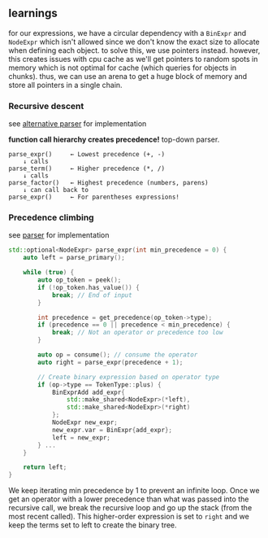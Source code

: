 ## learnings
for our expressions, we have a circular dependency with a `BinExpr` and `NodeExpr` which isn't allowed since we don't know the exact size to allocate when defining each object. to solve this, we use pointers instead. however, this creates issues with cpu cache as we'll get pointers to random spots in memory which is not optimal for cache (which queries for objects in chunks). thus, we can use an arena to get a huge block of memory and store all pointers in a single chain. 

### Recursive descent
see [alternative parser](./src/parser-recurse.hpp) for implementation

**function call hierarchy creates precedence!** top-down parser.

```
parse_expr()     ← Lowest precedence (+, -)
    ↓ calls
parse_term()     ← Higher precedence (*, /)  
    ↓ calls
parse_factor()   ← Highest precedence (numbers, parens)
    ↓ can call back to
parse_expr()     ← For parentheses expressions!
```

### Precedence climbing
see [parser](./src/parser.hpp) for implementation

```cpp
std::optional<NodeExpr> parse_expr(int min_precedence = 0) {
    auto left = parse_primary();

    while (true) {
        auto op_token = peek();
        if (!op_token.has_value()) {
            break; // End of input
        }

        int precedence = get_precedence(op_token->type);
        if (precedence == 0 || precedence < min_precedence) {
            break; // Not an operator or precedence too low
        }

        auto op = consume(); // consume the operator
        auto right = parse_expr(precedence + 1);

        // Create binary expression based on operator type
        if (op->type == TokenType::plus) {
            BinExprAdd add_expr{
                std::make_shared<NodeExpr>(*left),
                std::make_shared<NodeExpr>(*right)
            };
            NodeExpr new_expr;
            new_expr.var = BinExpr{add_expr};
            left = new_expr;
        } ...
    }

    return left;
}
```

We keep iterating min precedence by 1 to prevent an infinite loop. Once we get an operator with a lower precedence than what was passed into the recursive call, we break the recursive loop and go up the stack (from the most recent called). This higher-order expression is set to `right` and we keep the terms set to left to create the binary tree. 
